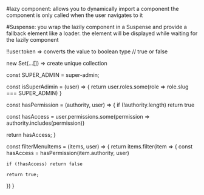 #lazy component: allows you to dynamically import a component
the component is only called when the user navigates to it

#Suspense: you wrap the lazily component in a Suspense and provide 
a fallback element like a loader. the element will be displayed
while waiting for the lazily component

!!user.token => converts the value to boolean type // true or false

new Set(...[]) => create unique collection

const SUPER_ADMIN = super-admin;

const isSuperAdimin = (user) => {
  return user.roles.some(role => role.slug === SUPER_ADMIN)
}

const hasPermission = (authority, user) => {
  if (!authority.length) return true

  const hasAccess = user.permissions.some(permission => authority.includes(permission))

  return hasAccess;
}

const filterMenuItems = (items, user) => {
  return items.filter(item => {
    const hasAccess = hasPermission(item.authority, user)

    if (!hasAccess) return false

    return true;
  })
}